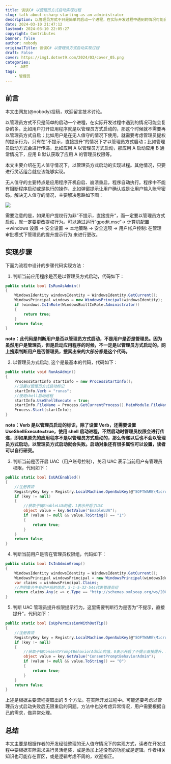 ```yaml
---
title: 谈谈C# 以管理员方式启动实现过程
slug: talk-about-csharp-starting-as-an-administrator
description: 以管理员方式不只是简单的启动一个进程，在实际开发过程中遇到的情况可能会复杂的多。
date: 2024-03-10 21:47:12
lastmod: 2024-03-10 22:05:27
copyright: Contributes
banner: false
author: nobody
originalTitle: 谈谈C# 以管理员方式启动实现过程
draft: False
cover: https://img1.dotnet9.com/2024/03/cover_05.png
categories: 
    - .NET
tags: 
    - 管理员
---
```


## 前言

本文由网友(@nobody)投稿，欢迎留言技术讨论。

以管理员方式不只是简单的启动一个进程，在实际开发过程中遇到的情况可能会复杂的多。比如用户打开应用程序就是以管理员方式启动的，那这个时候就不需要再以管理员方式自启；比如用户是在无人值守的情况下使用，就需要考虑管理员提权的提示行为，只有在”不提示，直接提升“的情况下才以管理员方式启动；比如管理员启动方式会进行传递，比如应用 A 以管理员方式启动，那应用 A 启动应用 B 通常情况下，应用 B 默认获取了应用 A 的管理员权限等。

本文主要介绍在无人值守情况下，以管理员方式启动的实现过程。其他情况，只要进行灵活组合就应该能够实现。

无人值守的主要特点是应用程序开机自启、崩溃重启，程序自动执行。程序中不能有阻断程序启动或是执行的操作，比如弹窗提示让用户确认或是让用户输入账号密码。解决无人值守的情况，主要解决思路如下图：

![](https://img1.dotnet9.com/2024/03/0501.png)

需要注意的是，如果用户提权行为非”不提示，直接提升“，而一定要以管理员方式启动，就一定要更改提权行为。可以通过运行”gpedit.msc“→ 计算机配置 →windows 设置 → 安全设置 → 本地策略 → 安全选项 → 用户帐户控制: 在管理审批模式下管理员的提升提示行为 来进行更改。

## 实现步骤

下面为流程中设计的步骤代码实现方法：

1. 判断当前应用程序是否是以管理员方式启动，代码如下：

```csharp
public static bool IsRunAsAdmin()
{
    WindowsIdentity windowsIdentity = WindowsIdentity.GetCurrent();
    WindowsPrincipal windows = new WindowsPrincipal(windowsIdentity);
    if (windows.IsInRole(WindowsBuiltInRole.Administrator))
    {
        return true;
    }
    return false;
}
```

**note：此代码是判断用户是否以管理员方式启动，不是用户是否是管理员。因为虽然用户是管理员，但是启动应用程序的时候，不一定是以管理员方式启动的。网上搜索判断用户是否管理员，搜索出来的大部分都是这个代码。**

2. 以管理员方式启动, 这个是最基本的代码，代码如下：

```csharp
public static void RunAsAdmin()
{
    ProcessStartInfo startInfo = new ProcessStartInfo();
    //设置以管理员方式启动标记
    startInfo.Verb = "runas";
    //使用shell启动进程
    startInfo.UseShellExecute = true;
    startInfo.FileName = Process.GetCurrentProcess().MainModule.FileName;
    Process.Start(startInfo);
}
```

**note：Verb 是以管理员启动的标识，除了设置 Verb，还需要设置 UseShellExecute=true，使用 shell 启动进程，不然启动时管理员权限会进行传递，即如果原先的应用程序不是以管理员方式启动的，那么传递以后也不会以管理员方式启动，以管理员方式启动就会失败。启动对象还有很多属性可以设置，读者可以自行研究。**

3. 判断当前是否开启 UAC（用户账号控制），关闭 UAC 表示当前用户有管理员权限，代码如下：

```csharp
public static bool IsUACEnabled()
{
    //注册表项
    RegistryKey key = Registry.LocalMachine.OpenSubKey(@"SOFTWARE\Microsoft\Windows\CurrentVersion\Policies\System", false);
    if (key != null)
    {
        //获取子键EnableLUA的值，1表示开启了UAC
        object value = key.GetValue("EnableLUA");
        if (value != null && value.ToString() == "1")
        {
            return true;
        }
    }
    return false;
}
```

4. 判断当前用户是否在管理员权限组，代码如下：

```csharp
public static bool IsInAdminGroup()
{
    WindowsIdentity windowsIdentity = WindowsIdentity.GetCurrent();
    WindowsPrincipal windowsPrincipal = new WindowsPrincipal(windowsIdentity);
    var claims = windowsPrincipal.Claims;
    //声明集合中有用户组的信息，S-1-5-32-544代表管理员组
    return claims.Any(c => c.Type == "http://schemas.xmlsoap.org/ws/2005/05/identity/claims/denyonlysid" && c.Value == "S-1-5-32-544");
}
```

5. 判断 UAC 管理员提升权限提示行为，这里需要判断行为是否为“不提示，直接提升”，代码如下：

```csharp
public static bool IsUpPermissionWithOutTip()
{
    //注册表项
    RegistryKey key = Registry.LocalMachine.OpenSubKey(@"SOFTWARE\Microsoft\Windows\CurrentVersion\Policies\System", false);
    if (key != null)
    {
        //获取子键ConsentPromptBehaviorAdmin的值，0表示开启了不提示直接提升，就不会造成阻断
        object value = key.GetValue("ConsentPromptBehaviorAdmin");
        if (value != null && value.ToString() == "0")
        {
            return true;
        }
    }
    return false;
}
```

上述是根据主要流程提取出的 5 个方法。在实际开发过程中。可能还要考虑以管理员方式启动失败后无限重启的问题。方法中也没考虑异常情况，用户需要根据自己的需求，做异常处理。

## 总结

本文主要是根据作者的开发经验整理的无人值守情况下的实现方式，读者在开发过程中要根据实际需求进行灵活组装，或是添加上述没有的功能或是逻辑。作者相关知识也可能存在盲区，或是逻辑考虑不周的，欢迎指正。
